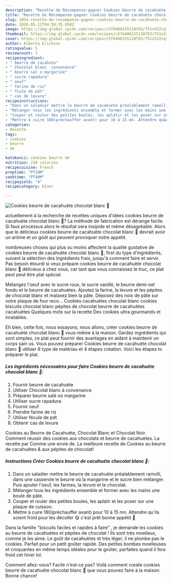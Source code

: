 ```yaml
---
description: "Recette de Récompense-gagner Cookies beurre de cacahuète chocolat blanc 🍫"
title: "Recette de Récompense-gagner Cookies beurre de cacahuète chocolat blanc 🍫"
slug: 1054-recette-de-recompense-gagner-cookies-beurre-de-cacahuete-chocolat-blanc
date: 2020-05-21T04:50:35.058Z
image: https://img-global.cpcdn.com/recipes/c5f6406155118f83/751x532cq70/cookies-beurre-de-cacahuete-chocolat-blanc-🍫-photo-principale-de-la-recette.jpg
thumbnail: https://img-global.cpcdn.com/recipes/c5f6406155118f83/751x532cq70/cookies-beurre-de-cacahuete-chocolat-blanc-🍫-photo-principale-de-la-recette.jpg
cover: https://img-global.cpcdn.com/recipes/c5f6406155118f83/751x532cq70/cookies-beurre-de-cacahuete-chocolat-blanc-🍫-photo-principale-de-la-recette.jpg
author: Alberta Erickson
ratingvalue: 5
reviewcount: 3
recipeingredient:
- " beurre de cacahute"
- " Chocolat blanc  convenance"
- " beurre sal o margarine"
- " sucre rapadura"
- " oeuf"
- " farine de riz"
- " fcule de pdt"
- " cas de levure"
recipeinstructions:
- "Dans un saladier mettre le beurre de cacahuète préalablement ramolli, dans une casserole le beurre où la margarine et le sucre bien mélanger. Puis ajouter l&#39;oeuf, les farines, la levure et le chocolat."
- "Mélanger tous les ingrédients ensemble et former avec les mains une boule de pâte."
- "Couper et rouler des petites boules, les aplatir et les poser sur une plaque de cuisson."
- "Mettre à cuire 180(préchauffer avant) pour 10 à 15 mn. Attendre qu&#39;ils soient froid pour les décoller 😋 c&#39;est prêt bonne appétit 🙏"
categories:
- Recette
tags:
- cookies
- beurre
- de

katakunci: cookies beurre de 
nutrition: 238 calories
recipecuisine: French
preptime: "PT18M"
cooktime: "PT40M"
recipeyield: "4"
recipecategory: Dîner

---
```



![Cookies beurre de cacahuète chocolat blanc 🍫](https://img-global.cpcdn.com/recipes/c5f6406155118f83/751x532cq70/cookies-beurre-de-cacahuete-chocolat-blanc-🍫-photo-principale-de-la-recette.jpg)

actuellement à la recherche de recettes uniques d'idées cookies beurre de cacahuète chocolat blanc 🍫? La méthode de fabrication est dérange facile. Si faux processus alors le résultat sera insipide et même désagréable. Alors que le délicieux cookies beurre de cacahuète chocolat blanc 🍫 devrait avoir un arôme et un goût qui peuvent provoquer notre appétit.

nombreuses choses qui plus ou moins affectent la qualité gustative de cookies beurre de cacahuète chocolat blanc 🍫, first du type d'ingrédients, suivant la sélection des ingrédients frais, jusqu'à comment faire et servir. Pas besoin étourdi si veux prépare cookies beurre de cacahuète chocolat blanc 🍫 délicieux à chez vous, car tant que vous connaissez le truc, ce plat peut peut être plat spécial.

Mélangez l&#39;oeuf avec le sucre roux, le sucre vanillé, le beurre demi-sel fondu et le beurre de cacahuètes. Ajoutez la farine, la levure et les pépites de chocolat blanc et malaxez bien la pâte. Déposez des noix de pâte sur votre plaque de four reco… Cookies cacahuètes chocolat blanc cookies biscuits chocolat blanc pépites de chocolat beurre de cacahuètes cacahuètes Quelques mots sur la recette Des cookies ultra gourmands et inratables.


Eh bien, cette fois, nous essayons, nous allons, créer cookies beurre de cacahuète chocolat blanc 🍫 vous-même à la maison. Gardez ingrédients qui sont simples, ce plat peut fournir des avantages en aidant à maintenir un corps sain us. Vous pouvez préparer Cookies beurre de cacahuète chocolat blanc 🍫 utiliser 8 type de matériau et 4 étapes création. Voici les étapes to préparer le plat.

<!--inarticleads1-->

##### Les ingrédients nécessaires pour faire Cookies beurre de cacahuète chocolat blanc 🍫:

1. Fournir  beurre de cacahuète
1. Utiliser  Chocolat blanc à convenance
1. Préparer  beurre salé où margarine
1. Utiliser  sucre rapadura
1. Fournir  oeuf
1. Prendre  farine de riz
1. Utiliser  fécule de pdt
1. Obtenir  cas de levure


Cookies au Beurre de Cacahuète, Chocolat Blanc et Chocolat Noir. Comment réussir des cookies aux chocolats et beurre de cacahuètes. La recette par Comme une envie de. La meilleure recette de Cookies au beurre de cacahuètes &amp; aux pépites de chocolat! 

<!--inarticleads2-->

##### Instructions Créer Cookies beurre de cacahuète chocolat blanc 🍫:

1. Dans un saladier mettre le beurre de cacahuète préalablement ramolli, dans une casserole le beurre où la margarine et le sucre bien mélanger. Puis ajouter l&#39;oeuf, les farines, la levure et le chocolat.
1. Mélanger tous les ingrédients ensemble et former avec les mains une boule de pâte.
1. Couper et rouler des petites boules, les aplatir et les poser sur une plaque de cuisson.
1. Mettre à cuire 180(préchauffer avant) pour 10 à 15 mn. Attendre qu&#39;ils soient froid pour les décoller 😋 c&#39;est prêt bonne appétit 🙏


Dans la famille &#34;biscuits faciles et rapides à faire&#34; , je demande les cookies au beurre de cacahuètes et pépites de chocolat ! Ils sont très moelleux, comme je les aime. Le goût de cacahuètes et très léger, il ne plombe pas le cookies. Parfait pour un petit goûter rapide. Des petites bombes moelleuses et croquantes en même temps idéales pour le goûter, parfaites quand il fera froid cet hiver lol. 


Comment allez-vous? Facile n'est-ce pas? Voilà comment create cookies beurre de cacahuète chocolat blanc 🍫 que vous pouvez faire à la maison. Bonne chance!
